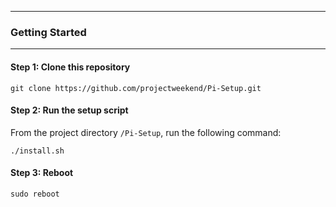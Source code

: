 -------------------------------------------------------------------------------
### Getting Started
-------------------------------------------------------------------------------

#### Step 1: Clone this repository

```
git clone https://github.com/projectweekend/Pi-Setup.git
```

#### Step 2: Run the setup script

From the project directory `/Pi-Setup`, run the following command:

```
./install.sh
```

#### Step 3: Reboot

```
sudo reboot
```
